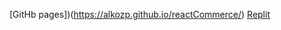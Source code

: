 [GitHb pages])(https://alkozp.github.io/reactCommerce/)
[Replit](https://replit.com/@alexkokh/reactCommerce)
